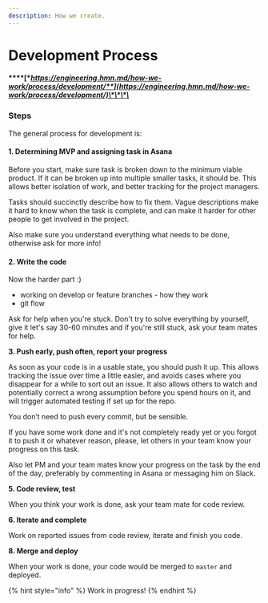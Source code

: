 ```yaml
---
description: How we create.
---
```


# Development Process

#### \*\*\*\*[**https://engineering.hmn.md/how-we-work/process/development/**](https://engineering.hmn.md/how-we-work/process/development/)\*\*\*\*

### Steps <a id="steps"></a>

The general process for development is:

#### **1. Determining MVP and assigning task in Asana**

Before you start, make sure task is broken down to the minimum viable product. If it can be broken up into multiple smaller tasks, it should be. This allows better isolation of work, and better tracking for the project managers.

Tasks should succinctly describe how to fix them. Vague descriptions make it hard to know when the task is complete, and can make it harder for other people to get involved in the project.

Also make sure you understand everything what needs to be done, otherwise ask for more info!

#### 2. Write the code

Now the harder part :\)

- working on develop or feature branches - how they work  
- git flow

Ask for help when you're stuck. Don't try to solve everything by yourself, give it let's say 30-60 minutes and if you're still stuck, ask your team mates for help.

**3. Push early, push often, report your progress**

As soon as your code is in a usable state, you should push it up. This allows tracking the issue over time a little easier, and avoids cases where you disappear for a while to sort out an issue. It also allows others to watch and potentially correct a wrong assumption before you spend hours on it, and will trigger automated testing if set up for the repo.

You don’t need to push every commit, but be sensible.

If you have some work done and it's not completely ready yet or you forgot it to push it or whatever reason, please, let others in your team know your progress on this task.

Also let PM and your team mates know your progress on the task by the end of the day, preferably by commenting in Asana or messaging him on Slack.

**5. Code review, test**

When you think your work is done, ask your team mate for code review.

**6. Iterate and complete** 

Work on reported issues from code review, iterate and finish you code.

**8. Merge and deploy**

When your work is done, your code would be merged to `master` and deployed.

{% hint style="info" %}
Work in progress!
{% endhint %}





